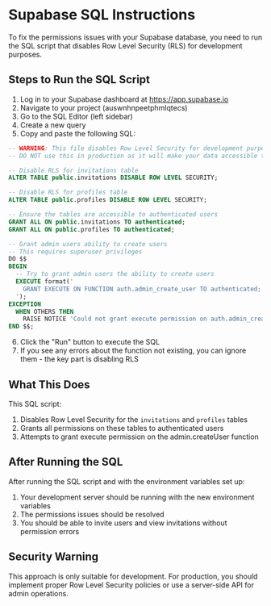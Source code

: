 # Supabase SQL Instructions

To fix the permissions issues with your Supabase database, you need to run the SQL script that disables Row Level Security (RLS) for development purposes.

## Steps to Run the SQL Script

1. Log in to your Supabase dashboard at https://app.supabase.io
2. Navigate to your project (auswnhnpeetphmlqtecs)
3. Go to the SQL Editor (left sidebar)
4. Create a new query
5. Copy and paste the following SQL:

```sql
-- WARNING: This file disables Row Level Security for development purposes only.
-- DO NOT use this in production as it will make your data accessible to all users.

-- Disable RLS for invitations table
ALTER TABLE public.invitations DISABLE ROW LEVEL SECURITY;

-- Disable RLS for profiles table
ALTER TABLE public.profiles DISABLE ROW LEVEL SECURITY;

-- Ensure the tables are accessible to authenticated users
GRANT ALL ON public.invitations TO authenticated;
GRANT ALL ON public.profiles TO authenticated;

-- Grant admin users ability to create users
-- This requires superuser privileges
DO $$
BEGIN
  -- Try to grant admin users the ability to create users
  EXECUTE format('
    GRANT EXECUTE ON FUNCTION auth.admin_create_user TO authenticated;
  ');
EXCEPTION
  WHEN OTHERS THEN
    RAISE NOTICE 'Could not grant execute permission on auth.admin_create_user: %', SQLERRM;
END $$;
```

6. Click the "Run" button to execute the SQL
7. If you see any errors about the function not existing, you can ignore them - the key part is disabling RLS

## What This Does

This SQL script:
1. Disables Row Level Security for the `invitations` and `profiles` tables
2. Grants all permissions on these tables to authenticated users
3. Attempts to grant execute permission on the admin.createUser function

## After Running the SQL

After running the SQL script and with the environment variables set up:
1. Your development server should be running with the new environment variables
2. The permissions issues should be resolved
3. You should be able to invite users and view invitations without permission errors

## Security Warning

This approach is only suitable for development. For production, you should implement proper Row Level Security policies or use a server-side API for admin operations. 